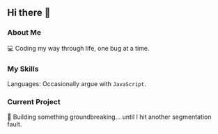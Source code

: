 ## Hi there 👋

### About Me

💻 Coding my way through life, one bug at a time.

### My Skills

Languages: Occasionally argue with `JavaScript`.

### Current Project

🚧 Building something groundbreaking... until I hit another segmentation fault.

<!--
**wassim-kallel-tn/wassim-kallel-tn** is a ✨ _special_ ✨ repository because its `README.md` (this file) appears on your GitHub profile.

Here are some ideas to get you started:

- 🔭 I’m currently working on ...
- 🌱 I’m currently learning ...
- 👯 I’m looking to collaborate on ...
- 🤔 I’m looking for help with ...
- 💬 Ask me about ...
- 📫 How to reach me: ...
- 😄 Pronouns: ...
- ⚡ Fun fact: ...
-->
